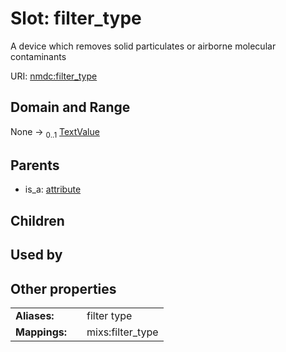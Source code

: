 
# Slot: filter_type


A device which removes solid particulates or airborne molecular contaminants

URI: [nmdc:filter_type](https://microbiomedata/meta/filter_type)


## Domain and Range

None &#8594;  <sub>0..1</sub> [TextValue](TextValue.md)

## Parents

 *  is_a: [attribute](attribute.md)

## Children


## Used by


## Other properties

|  |  |  |
| --- | --- | --- |
| **Aliases:** | | filter type |
| **Mappings:** | | mixs:filter_type |


